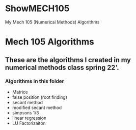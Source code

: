 # ShowMECH105
My Mech 105 (Numerical Methods) Algorithms
# Mech 105 Algorithms 
## These are the algorithms I created in my numerical methods class spring 22'. 
### Algorithms in this folder 
* Matrice
* false position (root finding)
* secant method 
* modified secant method
* simpsons 1/3 
* linear regression 
* LU Factorizaiton
